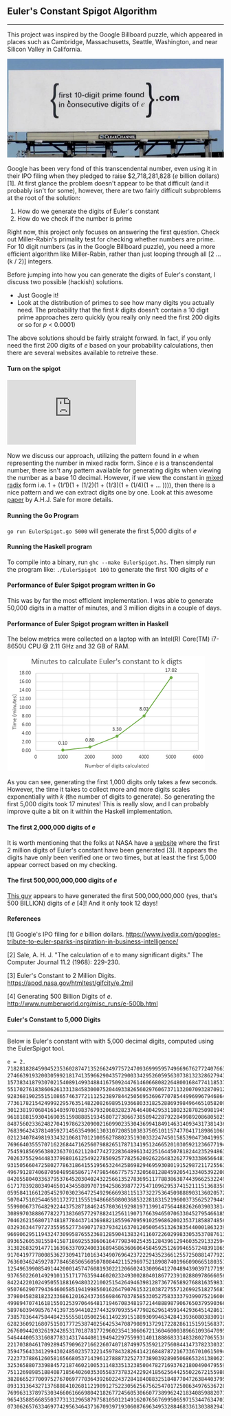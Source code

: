 

## Euler's Constant Spigot Algorithm
______

This project was inspired by the Google Billboard puzzle, which appeared in places such as Cambridge, Massachusetts, Seattle, Washington, and 
near Silicon Valley in California.

![Google Billboard Puzzle](/images/billboard.PNG?raw=true "Google Billboard Puzzle")

Google has been very fond of this transcendental number, even using it in their IPO filing when they pledged to raise $2,718,281,828 (*e* billion dollars) [1]. At first glance the problem doesn't appear to be that difficult (and it probably isn't for some), however, there are two fairly difficult subproblems at the root of the solution:

1. How do we generate the digits of Euler's constant
2. How do we check if the number is prime

Right now, this project only focuses on answering the first question. Check out Miller-Rabin's primality test for checking whether numbers are prime. For 10 digit numbers (as in the Google Billboard puzzle), you need a more efficient algorithm like Miller-Rabin, rather than just looping through all [2 ... (k / 2)] integers. 

Before jumping into how you can generate the digits of Euler's constant, I discuss two possible (hackish) solutions. 

- Just Google it! 
- Look at the distribution of primes to see how many digits you actually need. The probability that the first *k* digits doesn't contain a 10 digit prime approaches zero quickly (you really only need the first 200 digits or so for *p* < 0.0001)

The above solutions should be fairly straight forward. In fact, if you only need the first 200 digits of *e* based on your probability calculations, then there are several websites available to retreive these.


#### Turn on the spigot

![equation](https://latex.codecogs.com/gif.latex?e%20%3D%20%5Csum%5E%7B%5Cinfty%7D_%7Bk%3D0%7D%5Cfrac%7B1%7D%7Bk%21%7D%20%3D%201%20&plus;%20%5Cfrac%7B1%7D%7B1%7D%281%20&plus;%20%5Cfrac%7B1%7D%7B2%7D%281%20&plus;%20%5Cfrac%7B1%7D%7B3%7D%281%20&plus;%20...%29%29%29%29)

Now we discuss our approach, utilizing the pattern found in *e* when representing the number in mixed radix form. Since *e* is a transcendental number, there isn't any pattern available for generating digits when viewing the number as a base 10 decimal. However, if we view the constant in [mixed radix](https://en.wikipedia.org/wiki/Mixed_radix) form i.e. 1 + (1/1)(1 + (1/2)(1 + (1/3)(1 + (1/4)(1 + ... )))), then there is a nice pattern and we can extract digits one by one. Look at this awesome [paper](https://academic.oup.com/comjnl/article-pdf/11/2/229/1076231/11-2-229.pdf) by A.H.J. Sale for more details. 

#### Running the Go Program

`go run EulerSpigot.go 5000` will generate the first 5,000 digits of *e*

#### Running the Haskell program

To compile into a binary, run `ghc --make EulerSpigot.hs`. Then simply run the program like: `./EulerSpigot 100` to generate the first 100 digits of *e*

#### Performance of Euler Spigot program written in Go

This was by far the most efficient implementation. I was able to generate 50,000 digits in a matter of minutes, and 3 million digits in a couple of days.

#### Performance of Euler Spigot program written in Haskell

The below metrics were collected on a laptop with an Intel(R) Core(TM) i7-8650U CPU @ 2.11 GHz and 32 GB of RAM. 

![Performance of Euler Spigot](/images/haskellPerformance.PNG?raw=true "Euler Spigot Performance (Haskell)")

As you can see, generating the first 1,000 digits only takes a few seconds. However, the time it takes to collect more and more digits scales exponentially with *k* (the number of digits to generate). So generating the first 5,000 digits took 17 minutes! This is really slow, and I can probably improve quite a bit on it within the Haskell implementation.

#### The first 2,000,000 digits of *e*

It is worth mentioning that the folks at NASA have a [website]( https://apod.nasa.gov/htmltest/gifcity/e.2mil) where the 
first 2 million digits of Euler's constant have been generated [3]. It appears the digits have only been verified one or two times, but at least the first 5,000 appear correct based on my checking. 

#### The first 500,000,000,000 digits of *e*

[This guy](http://www.numberworld.org/misc_runs/e-500b.html) appears to have generated the first 500,000,000,000 (yes, that's 500 BILLION) digits of *e* [4]! And it only took 12 days! 


#### References
[1] Google's IPO filing for *e* billion dollars. https://www.ivedix.com/googles-tribute-to-euler-sparks-inspiration-in-business-intelligence/

[2] Sale, A. H. J. "The calculation of e to many significant digits." 
The Computer Journal 11.2 (1968): 229-230.

[3] Euler's Constant to 2 Million Digits. https://apod.nasa.gov/htmltest/gifcity/e.2mil

[4] Generating 500 Billion Digits of *e*. http://www.numberworld.org/misc_runs/e-500b.html

#### Euler's Constant to 5,000 Digits
_________________
Below is Euler's constant with with 5,000 decimal digits, computed using 
the EulerSpigot tool. 
```
e = 2.
7182818284590452353602874713526624977572470936999595749669676277240766303535475945713821785251664274
2746639193200305992181741359662904357290033429526059563073813232862794349076323382988075319525101901
1573834187930702154089149934884167509244761460668082264800168477411853742345442437107539077744992069
5517027618386062613313845830007520449338265602976067371132007093287091274437470472306969772093101416
9283681902551510865746377211125238978442505695369677078544996996794686445490598793163688923009879312
7736178215424999229576351482208269895193668033182528869398496465105820939239829488793320362509443117
3012381970684161403970198376793206832823764648042953118023287825098194558153017567173613320698112509
9618188159304169035159888851934580727386673858942287922849989208680582574927961048419844436346324496
8487560233624827041978623209002160990235304369941849146314093431738143640546253152096183690888707016
7683964243781405927145635490613031072085103837505101157477041718986106873969655212671546889570350354
0212340784981933432106817012100562788023519303322474501585390473041995777709350366041699732972508868
7696640355570716226844716256079882651787134195124665201030592123667719432527867539855894489697096409
7545918569563802363701621120477427228364896134225164450781824423529486363721417402388934412479635743
7026375529444833799801612549227850925778256209262264832627793338656648162772516401910590049164499828
9315056604725802778631864155195653244258698294695930801915298721172556347546396447910145904090586298
4967912874068705048958586717479854667757573205681288459205413340539220001137863009455606881667400169
8420558040336379537645203040243225661352783695117788386387443966253224985065499588623428189970773327
6171783928034946501434558897071942586398772754710962953741521115136835062752602326484728703920764310
0595841166120545297030236472549296669381151373227536450988890313602057248176585118063036442812314965
5070475102544650117272115551948668508003685322818315219600373562527944951582841882947876108526398139
5599006737648292244375287184624578036192981971399147564488262603903381441823262515097482798777996437
3089970388867782271383605772978824125611907176639465070633045279546618550966661856647097113444740160
7046262156807174818778443714369882185596709591025968620023537185887485696522000503117343920732113908
0329363447972735595527734907178379342163701205005451326383544000186323991490705479778056697853358048
9669062951194324730995876552368128590413832411607226029983305353708761389396391779574540161372236187
8936526053815584158718692553860616477983402543512843961294603529133259427949043372990857315802909586
3138268329147711639633709240031689458636060645845925126994655724839186564209752685082307544254599376
9170419777800853627309417101634349076964237222943523661255725088147792231519747780605696725380171807
7636034624592787784658506560507808442115296975218908740196609066518035165017925046195013665854366327
1254963990854914420001457476081930221206602433009641270489439039717719518069908699860663658323227870
9376502260149291011517177635944602023249300280401867723910288097866605651183260043688508817157238669
8422422010249505518816948032210025154264946398128736776589276881635983124778865201411741109136011649
9507662907794364600585194199856016264790761532103872755712699251827568798930276176114616254935649590
3798045838182323368612016243736569846703785853305275833337939907521660692380533698879565137285593883
4998947074161815501253970646481719467083481972144888987906765037959036696724949925452790337296361626
5897603949857674139735944102374432970935547798262961459144293645142861715858733974679189757121195618
7385783644758448423555581050025611492391518893099463428413936080383091662818811503715284967059741625
6282360921680751501777253874025642534708790891372917228286115159156837252416307722544063378759310598
2676094420326192428531701878177296023541306067213604600038966109364709514141718577701418060644363681
5464440053316087783143174440811949422975599314011888683314832802706553833004693290115744147563139997
2217038046170928945790962716622607407187499753592127560844147378233032703301682371936480021732857349
3594756433412994302485023573221459784328264142168487872167336701061509424345698440187331281010794512
7223737886126058165668053714396127888732527373890392890506865324138062796025930387727697783792868409
3253658807339884572187460210053114833513238500478271693762180049047955979592905916554705057775143081
7511269898518840871856402603530558373783242292418562564425502267215598027401261797192804713960068916
3828665277009752767069777036439260224372841840883251848770472638440379530166905465937461619323840363
8931313643271376888410268112198912752230562567562547017250863497653672886059667527408686274079128565
7699631378975303466061666980421826772456053066077389962421834085988207186468262321508028828635974683
9654358856685503773131296587975810501214916207656769950659715344763470320853215603674828608378656803
0730626576334697742956346437167093971930608769634953288468336130388294310408002968738691170666661468 
```

